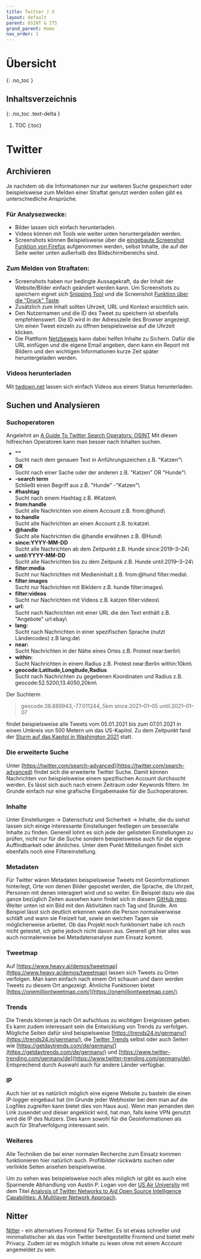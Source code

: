 ```yaml
---
title: Twitter | X
layout: default
parent: OSINT & ITS
grand_parent: Home
nav_order: 1
---
```


# Übersicht
{: .no_toc }

## Inhaltsverzeichnis
{: .no_toc .text-delta }

1. TOC
{:toc}

# Twitter

## Archivieren
Je nachdem ob die Informationen nur zur weiteren Suche gespeichert oder beispielsweise zum Melden einer Straftat genutzt werden sollen gibt es unterschiedliche Ansprüche.

### Für Analysezwecke:
- Bilder lassen sich einfach herunterladen.
- Videos können mit Tools wie weiter unten heruntergeladen werden.
- Screenshots können Beispielsweise über die [eingebaute Screenshot Funktion von Firefox](https://support.mozilla.org/en-US/kb/take-screenshots-firefox) aufgenommen werden, selbst Inhalte, die auf der Seite weiter unten außerhalb des Bildschirmbereichs sind.

### Zum Melden von Straftaten:
- Screenshots haben nur bedingte Aussagekraft, da der Inhalt der Website/Bilder einfach geändert werden kann.
Um Screenshots zu speichern eignet sich [Snipping Tool](https://support.microsoft.com/de-de/windows/aufnehmen-von-screenshots-mithilfe-des-snipping-tools-00246869-1843-655f-f220-97299b865f6b) und die Screenshot [Funktion über die "Druck" Taste](https://www.dell.com/support/kbdoc/de-de/000147539/anleitung-zur-verwendung-der-drucktaste-in-microsoft-windows-betriebssystemen).
- Zusätzlich zum Inhalt sollten Uhrzeit, URL und Kontext ersichtlich sein.
- Den Nutzernamen und die ID des Tweet zu speichern ist ebenfalls empfehlenswert.
Die ID wird in der Adresszeile des Browser angezeigt. Um einen Tweet einzeln zu öffnen beispielsweise auf die Uhrzeit klicken.
- Die Plattform [Netzbeweis](https://www.netzbeweis.com/web/) kann dabei helfen Inhalte zu Sichern.
Dafür die URL einfügen und die eigene Email angeben, dann kann ein Report mit Bildern und den wichtigen Informationen kurze Zeit später heruntergeladen werden.

### Videos herunterladen
Mit [twdown.net](https://twdown.net/index.php) lassen sich einfach Videos aus einem Status herunterladen.

## Suchen und Analysieren

### Suchoperatoren
Angelehnt an [A Guide To Twitter Search Operators: OSINT](https://roddytech.medium.com/a-guide-to-twitters-search-operators-osint-%EF%B8%8F-%EF%B8%8F-b617bb7c59a)
Mit diesen hilfreichen Operatoren kann man besser nach Inhalten suchen.

- **""**\
Sucht nach dem genauen Text in Anführungszeichen z.B. "Katzen"\
- **OR**\
Sucht nach einer Sache oder der anderen z.B. "Katzen" OR "Hunde"\
- **-search term**\
Schließt einen Begriff aus z.B. "Hunde" -"Katzen"\
- **#hashtag**\
Sucht nach einem Hashtag z.B. #Katzen\
- **from:handle**\
Sucht alle Nachrichten von einem Account z.B. from:@hund\
- **to:handle**\
Sucht alle Nachrichten an einen Account z.B. to:katze\
- **@handle**\
Sucht alle Nachrichten die @handle erwähnen z.B. @Hund\
- **since:YYYY-MM-DD**\
Sucht alle Nachrichten ab dem Zeitpunkt z.B. Hunde since:2019–3–24\
- **until:YYYY-MM-DD**\
Sucht alle Nachrichten bis zu dem Zeitpunk z.B. Hunde until:2019–3–24\
- **filter:media**\
Sucht nur Nachrichten mit Medieninhalt z.B. from:@hund filter:media\
- **filter:images**\
Sucht nur Nachrichten mit Bikldern z.B. hunde filter:images\
- **filter:videos**\
Sucht nur Nachrichten mit Videos z.B. katzen filter:videos\
- **url:**\
Sucht nach Nachrichten mit einer URL die den Text enthält z.B. "Angebote" url:ebay\
- **lang:**\
Sucht nach Nachrichten in einer spezifischen Sprache (nutzt Ländercodes) z.B lang:de\
- **near:**\
Sucht Nachrichten in der Nähe eines Ortes z.B. Protest near:berlin\
- **within:**\
Sucht Nachrichten in einem Radius z.B. Protest near:Berlin within:10km\
- **geocode:Latitude,Longitude,Radius**\
Sucht nach Nachrichten zu gegebenen Koordinaten und Radius z.B. geocode:52.5200,13.4050,20km\

Der Suchterm

> geocode:38.889943,-77.011244,.5km since:2021–01–05 until:2021–01–07

findet beispielsweise alle Tweets vom 05.01.2021 bis zum 07.01.2021 in einem Umkreis von 500 Metern um das US-Kapitol.
Zu dem Zeitpunkt fand der [Sturm auf das Kapitol in Washington 2021](https://de.wikipedia.org/wiki/Sturm_auf_das_Kapitol_in_Washington_2021) statt.

### Die erweiterte Suche
Unter [https://twitter.com/search-advanced](https://twitter.com/search-advanced) findet sich die erweiterte Twitter Suche.
Damit können Nachrichten von beispielsweise einem spezifischen Account durchsucht werden.
Es lässt sich auch nach einem Zeitraum oder Keywords filtern.
Im Grunde einfach nur eine grafische Eingabemaske für die Suchoperatoren.

### Inhalte
Unter Einstellungen -> Datenschutz und Sicherheit -> Inhalte, die du siehst lassen sich einige interessante Einstellungen festlegen um besser/alle Inhalte zu finden.
Generell lohnt es sich jede der gelisteten Einstellungen zu prüfen, nicht nur für die Suche sondern beispielsweise auch für die eigene Auffindbarkeit oder ähnliches.
Unter dem Punkt Mitteilungen findet sich ebenfalls noch eine Filtereinstellung.

### Metadaten
Für Twitter wären Metadaten beispielsweise Tweets mit Geoinformationen hinterlegt, Orte von denen Bilder gepostet werden, die Sprache, die Uhrzeit, Personen mit denen interagiert wird und so weiter.
Ein Beispiel dazu wie das ganze bezüglich Zeiten aussehen kann findet sich in diesem [GitHub repo](https://github.com/x0rz/tweets_analyzer).
Weiter unten ist ein Bild mit den Aktivitäten nach Tag und Stunde.
Am Beispiel lässt sich deutlich erkennen wann die Person normalwerweise schläft und wann sie Freizeit hat, sowie an welchen Tagen sie möglicherweise arbeitet.
Ob das Projekt noch funktioniert habe ich noch nicht getestet, ich gehe jedoch nicht davon aus.
Generell gilt hier alles was auch normalerweise bei Metadatenanalyse zum Einsatz kommt.

### Tweetmap
Auf [https://www.heavy.ai/demos/tweetmap](https://www.heavy.ai/demos/tweetmap) lassen sich Tweets zu Orten verfolgen.
Man kann einfach nach einem Ort schauen und dann werden Tweets zu diesem Ort angezeigt.
Ähnliche Funktionen bietet [https://onemilliontweetmap.com/](https://onemilliontweetmap.com/).

### Trends
Die Trends können ja nach Ort aufschluss zu wichtigen Ereignissen geben.
Es kann zudem interessant sein die Entwicklung von Trends zu verfolgen.
Mögliche Seiten dafür sind beispielsweise [https://trends24.in/germany/](https://trends24.in/germany/), die [Twitter Trends](https://twitter.com/i/trends) selbst oder auch Seiten wie [https://getdaytrends.com/de/germany/](https://getdaytrends.com/de/germany/) und [https://www.twitter-trending.com/germany/de](https://www.twitter-trending.com/germany/de).
Entsprechend durch Auswahl auch für andere Länder verfügbar.

### IP
Auch hier ist es natürlich möglich eine eigene Website zu basteln die einen IP-logger eingebaut hat (im Grunde jeder Webhoster bei dem man auf die Logfiles zugreifen kann bietet dies von Haus aus).
Wenn man jemanden den Link zusendet und dieser angeklickt wird, hat man, falls keine VPN genutzt wird die IP des Nutzers.
Dies kann sowohl für die Geoinformationen als auch für Strafverfolgung interessant sein.

### Weiteres
Alle Techniken die bei einer normalen Recherche zum Einsatz kommen funktionieren hier natürlich auch.
Profilbilder rückwärts suchen oder verlinkte Seiten ansehen beispielsweise. 

Um zu sehen was beispielsweise noch alles möglich ist gibt es auch eine Spannende Abhandlung von Austin P. Logan von der [US Air University](https://www.airuniversity.af.edu/) mit dem Titel [Analysis of Twitter Networks to Aid Open Source Intelligence Capabilities: A Multilayer Network Approach](https://scholar.afit.edu/cgi/viewcontent.cgi?article=6350&context=etd).

## Nitter
[Nitter](https://nitter.net/) - ein alternatives Frontend für Twitter.
Es ist etwas schneller und minimalistischer als das von Twitter bereitgestellte Frontend und bietet mehr Privacy.
Zudem ist es möglich Inhalte zu lesen ohne mit einem Account angemeldet zu sein.
